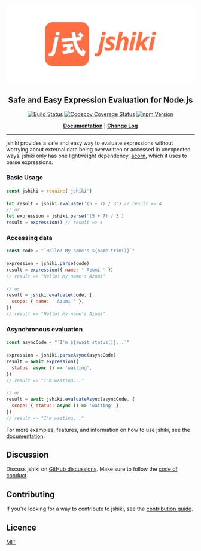 ![j式 — jshiki](assets/logo/jshiki-readme-banner.svg)

<h2 align="center">Safe and Easy Expression Evaluation for Node.js</h2>

<p align="center">
  <a href="https://github.com/adalinesimonian/jshiki/actions/workflows/main-test.yml"><img alt="Build Status" src="https://github.com/adalinesimonian/jshiki/actions/workflows/main-test.yml/badge.svg?branch=main" /></a>
  <a href="https://app.codecov.io/gh/adalinesimonian/jshiki"><img alt="Codecov Coverage Status" src="https://codecov.io/gh/adalinesimonian/jshiki/branch/main/graph/badge.svg?token=SrIwZvl2YA" /></a>
  <a href="https://www.npmjs.com/package/jshiki"><img alt="npm Version" src="https://img.shields.io/npm/v/jshiki.svg" /></a>
</p>

<p align="center">
  <strong><a href="https://jshiki.io/latest/user-guide/">Documentation</a></strong> |
  <strong><a href="https://github.com/adalinesimonian/jshiki/blob/main/CHANGELOG.md">Change Log</a></strong>
</p>

---

jshiki provides a safe and easy way to evaluate expressions without worrying about external data being overwritten or accessed in unexpected ways. jshiki only has one lightweight dependency, [acorn], which it uses to parse expressions.

### Basic Usage

```js
const jshiki = require('jshiki')

let result = jshiki.evaluate('(5 + 7) / 3') // result => 4
// or
let expression = jshiki.parse('(5 + 7) / 3')
result = expression() // result => 4
```

### Accessing data

```js
const code = "`Hello! My name's ${name.trim()}`"

expression = jshiki.parse(code)
result = expression({ name: ' Azumi ' })
// result => "Hello! My name's Azumi"

// or
result = jshiki.evaluate(code, {
  scope: { name: ' Azumi ' },
})
// result => "Hello! My name's Azumi"
```

### Asynchronous evaluation

```js
const asyncCode = "`I'm ${await status()}...`"

expression = jshiki.parseAsync(asyncCode)
result = await expression({
  status: async () => 'waiting',
})
// result => "I'm waiting..."

// or
result = await jshiki.evaluateAsync(asyncCode, {
  scope: { status: async () => 'waiting' },
})
// result => "I'm waiting..."
```

For more examples, features, and information on how to use jshiki, see the [documentation].

## Discussion

Discuss jshiki on [GitHub discussions]. Make sure to follow the [code of conduct].

## Contributing

If you're looking for a way to contribute to jshiki, see the [contribution guide].

## Licence

[MIT](LICENCE)

[acorn]: https://github.com/acornjs/acorn
[documentation]: https://jshiki.io/latest/user-guide/
[github discussions]: https://github.com/adalinesimonian/jshiki/discussions
[code of conduct]: CODE_OF_CONDUCT.md
[contribution guide]: CONTRIBUTING.md
